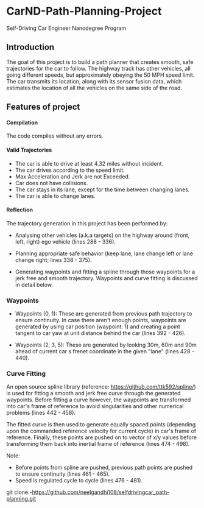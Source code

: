 # CarND-Path-Planning-Project
Self-Driving Car Engineer Nanodegree Program
   
## Introduction
The goal of this project is to build a path planner that creates smooth, safe trajectories for the car to follow. The highway track has other vehicles, all going different speeds, but approximately obeying the 50 MPH speed limit. The car transmits its location, along with its sensor fusion data, which estimates the location of all the vehicles on the same side of the road.


## Features of project


#### Compilation
The code compiles without any errors.

#### Valid Trajectories
* The car is able to drive at least 4.32 miles without incident.
* The car drives according to the speed limit.
* Max Acceleration and Jerk are not Exceeded.
* Car does not have collisions.
* The car stays in its lane, except for the time between changing lanes.
* The car is able to change lanes.


#### Reflection
The trajectory generation in this project has been performed by:
* Analysing other vehicles (a.k.a targets) on the highway around (front, left, right) ego vehicle (lines 288 - 336).

* Planning appropriate safe behavior (keep lane, lane change left or lane change right; lines 338 - 375).

* Generating waypoints and fitting a spline through those waypoints for a jerk free and smooth trajectory. Waypoints and curve fitting is discussed in detail below.

### Waypoints 

* Waypoints (0, 1): These are generated from previous path trajectory to ensure continuity. In case there aren't enough points, waypoints are generated by using car position (waypoint: 1) and creating a point tangent to car yaw at unit distance behind the car (lines 392 - 426).

* Waypoints (2, 3, 5): These are generated by looking 30m, 60m and 90m ahead of current car s frenet coordinate in the given "lane" (lines 428 - 440). 

### Curve Fitting
An open source spline library (reference: https://github.com/ttk592/spline/) is used for fitting a smooth and jerk free curve through the generated waypoints. Before fitting a curve however, the waypoints are transformed into car's frame of reference to avoid singularities and other numerical problems (lines 442 - 458).

The fitted curve is then used to generate equally spaced points (depending upon the commanded  reference velocity for current cycle) in car's frame of reference. Finally, these points are pushed on to vector of x/y values before transforming them back into inertial frame of reference (lines 474 - 498).

Note:
* Before points from spline are pushed, previous path points are pushed to ensure continuity (lines 461 - 465).
* Speed is regulated cycle to cycle (lines 476 - 481).

git clone:-https://github.com/neelgandhi108/selfdrivingcar_path-planning.git
